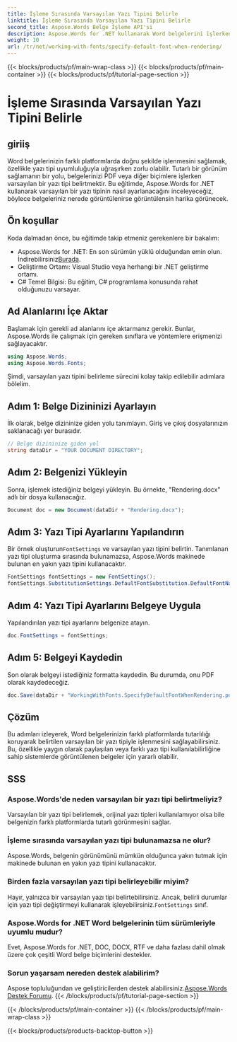 ```yaml
---
title: İşleme Sırasında Varsayılan Yazı Tipini Belirle
linktitle: İşleme Sırasında Varsayılan Yazı Tipini Belirle
second_title: Aspose.Words Belge İşleme API'si
description: Aspose.Words for .NET kullanarak Word belgelerini işlerken varsayılan yazı tipini nasıl belirleyeceğinizi öğrenin. Platformlar arasında tutarlı belge görünümünü sağlayın.
weight: 10
url: /tr/net/working-with-fonts/specify-default-font-when-rendering/
---
```


{{< blocks/products/pf/main-wrap-class >}}
{{< blocks/products/pf/main-container >}}
{{< blocks/products/pf/tutorial-page-section >}}

# İşleme Sırasında Varsayılan Yazı Tipini Belirle

## giriiş

Word belgelerinizin farklı platformlarda doğru şekilde işlenmesini sağlamak, özellikle yazı tipi uyumluluğuyla uğraşırken zorlu olabilir. Tutarlı bir görünüm sağlamanın bir yolu, belgelerinizi PDF veya diğer biçimlere işlerken varsayılan bir yazı tipi belirtmektir. Bu eğitimde, Aspose.Words for .NET kullanarak varsayılan bir yazı tipinin nasıl ayarlanacağını inceleyeceğiz, böylece belgeleriniz nerede görüntülenirse görüntülensin harika görünecek.

## Ön koşullar

Koda dalmadan önce, bu eğitimde takip etmeniz gerekenlere bir bakalım:

- Aspose.Words for .NET: En son sürümün yüklü olduğundan emin olun. İndirebilirsiniz[Burada](https://releases.aspose.com/words/net/).
- Geliştirme Ortamı: Visual Studio veya herhangi bir .NET geliştirme ortamı.
- C# Temel Bilgisi: Bu eğitim, C# programlama konusunda rahat olduğunuzu varsayar.

## Ad Alanlarını İçe Aktar

Başlamak için gerekli ad alanlarını içe aktarmanız gerekir. Bunlar, Aspose.Words ile çalışmak için gereken sınıflara ve yöntemlere erişmenizi sağlayacaktır.

```csharp
using Aspose.Words;
using Aspose.Words.Fonts;
```

Şimdi, varsayılan yazı tipini belirleme sürecini kolay takip edilebilir adımlara bölelim.

## Adım 1: Belge Dizininizi Ayarlayın

İlk olarak, belge dizininize giden yolu tanımlayın. Giriş ve çıkış dosyalarınızın saklanacağı yer burasıdır.

```csharp
// Belge dizininize giden yol
string dataDir = "YOUR DOCUMENT DIRECTORY";
```

## Adım 2: Belgenizi Yükleyin

Sonra, işlemek istediğiniz belgeyi yükleyin. Bu örnekte, "Rendering.docx" adlı bir dosya kullanacağız.

```csharp
Document doc = new Document(dataDir + "Rendering.docx");
```

## Adım 3: Yazı Tipi Ayarlarını Yapılandırın

 Bir örnek oluşturun`FontSettings` ve varsayılan yazı tipini belirtin. Tanımlanan yazı tipi oluşturma sırasında bulunamazsa, Aspose.Words makinede bulunan en yakın yazı tipini kullanacaktır.

```csharp
FontSettings fontSettings = new FontSettings();
fontSettings.SubstitutionSettings.DefaultFontSubstitution.DefaultFontName = "Arial Unicode MS";
```

## Adım 4: Yazı Tipi Ayarlarını Belgeye Uygula

Yapılandırılan yazı tipi ayarlarını belgenize atayın.

```csharp
doc.FontSettings = fontSettings;
```

## Adım 5: Belgeyi Kaydedin

Son olarak belgeyi istediğiniz formatta kaydedin. Bu durumda, onu PDF olarak kaydedeceğiz.

```csharp
doc.Save(dataDir + "WorkingWithFonts.SpecifyDefaultFontWhenRendering.pdf");
```

## Çözüm

Bu adımları izleyerek, Word belgelerinizin farklı platformlarda tutarlılığı koruyarak belirtilen varsayılan bir yazı tipiyle işlenmesini sağlayabilirsiniz. Bu, özellikle yaygın olarak paylaşılan veya farklı yazı tipi kullanılabilirliğine sahip sistemlerde görüntülenen belgeler için yararlı olabilir.


## SSS

### Aspose.Words'de neden varsayılan bir yazı tipi belirtmeliyiz?
Varsayılan bir yazı tipi belirlemek, orijinal yazı tipleri kullanılamıyor olsa bile belgenizin farklı platformlarda tutarlı görünmesini sağlar.

### İşleme sırasında varsayılan yazı tipi bulunamazsa ne olur?
Aspose.Words, belgenin görünümünü mümkün olduğunca yakın tutmak için makinede bulunan en yakın yazı tipini kullanacaktır.

### Birden fazla varsayılan yazı tipi belirleyebilir miyim?
 Hayır, yalnızca bir varsayılan yazı tipi belirtebilirsiniz. Ancak, belirli durumlar için yazı tipi değiştirmeyi kullanarak işleyebilirsiniz.`FontSettings` sınıf.

### Aspose.Words for .NET Word belgelerinin tüm sürümleriyle uyumlu mudur?
Evet, Aspose.Words for .NET, DOC, DOCX, RTF ve daha fazlası dahil olmak üzere çok çeşitli Word belge biçimlerini destekler.

### Sorun yaşarsam nereden destek alabilirim?
 Aspose topluluğundan ve geliştiricilerden destek alabilirsiniz.[Aspose.Words Destek Forumu](https://forum.aspose.com/c/words/8).
{{< /blocks/products/pf/tutorial-page-section >}}

{{< /blocks/products/pf/main-container >}}
{{< /blocks/products/pf/main-wrap-class >}}

{{< blocks/products/products-backtop-button >}}
